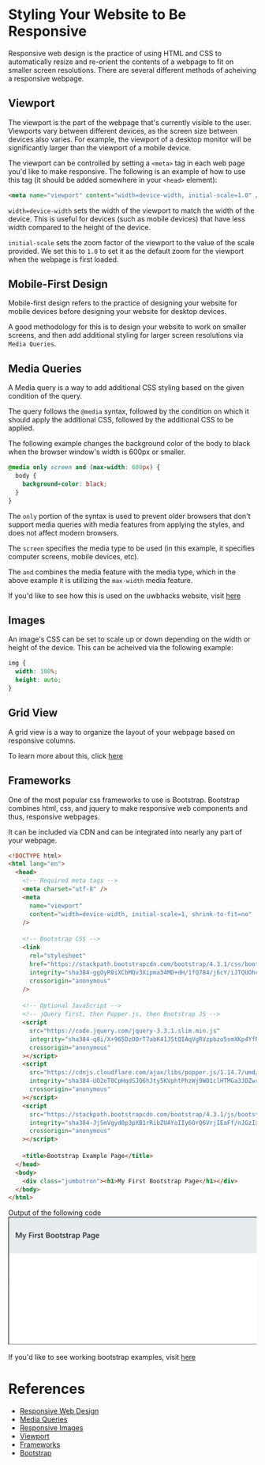 # Styling Your Website to Be Responsive

Responsive web design is the practice of using HTML and CSS to automatically resize and re-orient the contents of a webpage to fit on smaller screen resolutions. There are several different methods of acheiving a responsive webpage.

## Viewport

The viewport is the part of the webpage that's currently visible to the user. Viewports vary between different devices,
as the screen size between devices also varies. For example, the viewport of a desktop monitor will be significantly larger than the viewport of
a mobile device.

The viewport can be controlled by setting a `<meta>` tag in each web page you'd like to make responsive. The following is an example of how to use this tag (it should be added somewhere in your `<head>` element):

```html
<meta name="viewport" content="width=device-width, initial-scale=1.0" />
```

`width=device-width` sets the width of the viewport to match the width of the device. This is useful for devices (such as mobile devices) that have less width compared to the height of the device.

`initial-scale` sets the zoom factor of the viewport to the value of the scale provided. We set this to `1.0` to set it as the default zoom for the viewport when the webpage is first loaded.

## Mobile-First Design

Mobile-first design refers to the practice of designing your website for mobile devices before designing your website for desktop devices.

A good methodology for this is to design your website to work on smaller screens, and then add additional styling for larger screen resolutions via `Media Queries`.

## Media Queries

A Media query is a way to add additional CSS styling based on the given condition of the query.

The query follows the `@media` syntax, followed by the condition on which it should apply the additional CSS, followed by the additional CSS to be applied.

The following example changes the background color of the body to black
when the browser window's width is 600px or smaller.

```css
@media only screen and (max-width: 600px) {
  body {
    background-color: black;
  }
}
```

The `only` portion of the syntax is used to prevent older browsers that don't support media queries with media features from applying the styles, and does not affect modern browsers.

The `screen` specifies the media type to be used (in this example, it specifies computer screens, mobile devices, etc).

The `and` combines the media feature with the media type, which in the above example it is utilizing the `max-width` media feature.

If you'd like to see how this is used on the uwbhacks website, visit [here](https://github.com/UWB-ACM/uwb-hacks/blob/db87a01eff49f4f750aed1348c8388d342c46d64/styles.scss#L289)

## Images

An image's CSS can be set to scale up or down depending on the width or height of the device. This can be acheived via the following example:

```css
img {
  width: 100%;
  height: auto;
}
```

## Grid View

A grid view is a way to organize the layout of your webpage based on responsive columns.

To learn more about this, click [here](https://www.w3schools.com/css/css_rwd_grid.asp)

## Frameworks

One of the most popular css frameworks to use is Bootstrap. Bootstrap combines html, css, and jquery to make responsive web components and thus, responsive webpages.

It can be included via CDN and can be integrated into nearly any part of your webpage.

```html
<!DOCTYPE html>
<html lang="en">
  <head>
    <!-- Required meta tags -->
    <meta charset="utf-8" />
    <meta
      name="viewport"
      content="width=device-width, initial-scale=1, shrink-to-fit=no"
    />

    <!-- Bootstrap CSS -->
    <link
      rel="stylesheet"
      href="https://stackpath.bootstrapcdn.com/bootstrap/4.3.1/css/bootstrap.min.css"
      integrity="sha384-ggOyR0iXCbMQv3Xipma34MD+dH/1fQ784/j6cY/iJTQUOhcWr7x9JvoRxT2MZw1T"
      crossorigin="anonymous"
    />

    <!-- Optional JavaScript -->
    <!-- jQuery first, then Popper.js, then Bootstrap JS -->
    <script
      src="https://code.jquery.com/jquery-3.3.1.slim.min.js"
      integrity="sha384-q8i/X+965DzO0rT7abK41JStQIAqVgRVzpbzo5smXKp4YfRvH+8abtTE1Pi6jizo"
      crossorigin="anonymous"
    ></script>
    <script
      src="https://cdnjs.cloudflare.com/ajax/libs/popper.js/1.14.7/umd/popper.min.js"
      integrity="sha384-UO2eT0CpHqdSJQ6hJty5KVphtPhzWj9WO1clHTMGa3JDZwrnQq4sF86dIHNDz0W1"
      crossorigin="anonymous"
    ></script>
    <script
      src="https://stackpath.bootstrapcdn.com/bootstrap/4.3.1/js/bootstrap.min.js"
      integrity="sha384-JjSmVgyd0p3pXB1rRibZUAYoIIy6OrQ6VrjIEaFf/nJGzIxFDsf4x0xIM+B07jRM"
      crossorigin="anonymous"
    ></script>

    <title>Bootstrap Example Page</title>
  </head>
  <body>
    <div class="jumbotron"><h1>My First Bootstrap Page</h1></div>
  </body>
</html>
```

Output of the following code
![Screenshot of the output of the code](./bootstrap-example.png)

If you'd like to see working bootstrap examples, visit [here](https://getbootstrap.com/docs/4.3/examples/)
# References

- [Responsive Web Design](https://www.w3schools.com/css/css_rwd_intro.asp)
- [Media Queries](https://www.w3schools.com/cssref/css3_pr_mediaquery.asp)
- [Responsive Images](https://www.w3schools.com/css/css_rwd_images.asp)
- [Viewport](https://www.w3schools.com/css/css_rwd_viewport.asp)
- [Frameworks](https://www.w3schools.com/css/css_rwd_frameworks.asp)
- [Bootstrap](https://getbootstrap.com/docs/4.3/getting-started/introduction/)
